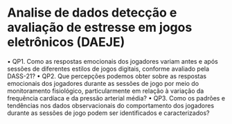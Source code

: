 # Analise de dados detecção e avaliação de estresse em jogos eletrônicos (DAEJE)
• QP1. Como as respostas emocionais dos jogadores variam antes e após sessões de
diferentes estilos de jogos digitais, conforme avaliado pela DASS-21?
• QP2. Que percepções podemos obter sobre as respostas emocionais dos jogadores
durante as sessões de jogo por meio do monitoramento fisiológico, particularmente
em relação à variação da frequência cardíaca e da pressão arterial média?
• QP3. Como os padrões e tendências nos dados observacionais do comportamento
dos jogadores durante as sessões de jogo podem ser identificados e caracterizados?
